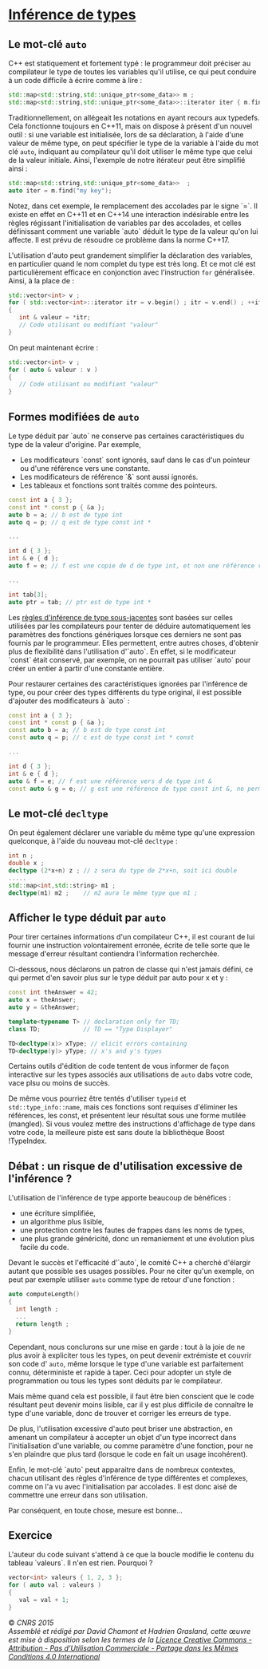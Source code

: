 # [Inférence de types](TheorieFonctionnelleConcurrente "wikilink")

## Le mot-clé `auto`

C++ est statiquement et fortement typé : le programmeur doit préciser au compilateur le type de toutes les variables qu'il utilise, ce qui peut conduire à un code difficile à écrire comme à lire :

``` cpp
std::map<std::string,std::unique_ptr<some_data>> m ;
std::map<std::string,std::unique_ptr<some_data>>::iterator iter { m.find("my key") } ;
```

Traditionnellement, on allégeait les notations en ayant recours aux typedefs. Cela fonctionne toujours en C++11, mais on dispose à présent d'un nouvel outil : si une variable est initialisée, lors de sa déclaration, à l'aide d'une valeur de même type, on peut spécifier le type de la variable à l'aide du mot clé `auto`, indiquant au compilateur qu'il doit utiliser le même type que celui de la valeur initiale. Ainsi, l'exemple de notre itérateur peut être simplifié ainsi :

``` cpp
std::map<std::string,std::unique_ptr<some_data>>  ;
auto iter = m.find("my key");
```

Notez, dans cet exemple, le remplacement des accolades par le signe \`=\`. Il existe en effet en C++11 et en C++14 une interaction indésirable entre les règles régissant l'initialisation de variables par des accolades, et celles définissant comment une variable \`auto\` déduit le type de la valeur qu'on lui affecte. Il est prévu de résoudre ce problème dans la norme C++17.

L'utilisation d'auto peut grandement simplifier la déclaration des variables, en particulier quand le nom complet du type est très long. Et ce mot clé est particulièrement efficace en conjonction avec l'instruction `for` généralisée. Ainsi, à la place de :

``` cpp
std::vector<int> v ;
for ( std::vector<int>::iterator itr = v.begin() ; itr = v.end() ; ++itr )
{
   int & valeur = *itr;
   // Code utilisant ou modifiant "valeur"
}
```

On peut maintenant écrire :

``` cpp
std::vector<int> v ;
for ( auto & valeur : v )
{
   // Code utilisant ou modifiant "valeur"
}
```

## Formes modifiées de `auto`

Le type déduit par \`auto\` ne conserve pas certaines caractéristiques du type de la valeur d'origine. Par exemple,

  - Les modificateurs \`const\` sont ignorés, sauf dans le cas d'un pointeur ou d'une référence vers une constante.
  - Les modificateurs de référence \`&\` sont aussi ignorés.
  - Les tableaux et fonctions sont traités comme des pointeurs.

<!-- end list -->

``` cpp
const int a { 3 };
const int * const p { &a };
auto b = a; // b est de type int
auto q = p; // q est de type const int *

...

int d { 3 };
int & e { d };
auto f = e; // f est une copie de d de type int, et non une référence vers d de type int &

...

int tab[3];
auto ptr = tab; // ptr est de type int *
```

Les [règles d'inférence de type sous-jacentes](http://en.cppreference.com/w/cpp/language/template_argument_deduction#Other_contexts) sont basées sur celles utilisées par les compilateurs pour tenter de déduire automatiquement les paramètres des fonctions génériques lorsque ces derniers ne sont pas fournis par le programmeur. Elles permettent, entre autres choses, d'obtenir plus de flexibilité dans l'utilisation d'\`auto\`. En effet, si le modificateur \`const\` était conservé, par exemple, on ne pourrait pas utiliser \`auto\` pour créer un entier à partir d'une constante entière.

Pour restaurer certaines des caractéristiques ignorées par l'inférence de type, ou pour créer des types différents du type original, il est possible d'ajouter des modificateurs à \`auto\` :

``` cpp
const int a { 3 };
const int * const p { &a };
const auto b = a; // b est de type const int
const auto q = p; // c est de type const int * const

...

int d { 3 };
int & e { d };
auto & f = e; // f est une référence vers d de type int &
const auto & g = e; // g est une référence de type const int &, ne permettant pas de modifier d
```

## Le mot-clé `decltype`

On peut également déclarer une variable du même type qu'une expression quelconque, à l'aide du nouveau mot-clé `decltype` :

``` cpp
int n ;
double x ;
decltype (2*x+n) z ; // z sera du type de 2*x+n, soit ici double
.....
std::map<int,std::string> m1 ;
decltype(m1) m2 ;    // m2 aura le même type que m1 ;
```

## Afficher le type déduit par `auto`

Pour tirer certaines informations d'un compilateur C++, il est courant de lui fournir une instruction volontairement erronée, écrite de telle sorte que le message d'erreur résultant contiendra l'information recherchée.

Ci-dessous, nous déclarons un patron de classe qui n'est jamais défini, ce qui permet d'en savoir plus sur le type déduit par auto pour x et y :

``` cpp
const int theAnswer = 42;
auto x = theAnswer;
auto y = &theAnswer;

template<typename T> // declaration only for TD;
class TD;            // TD == "Type Displayer"

TD<decltype(x)> xType; // elicit errors containing
TD<decltype(y)> yType; // x's and y's types
```

Certains outils d'édition de code tentent de vous informer de façon interactive sur les types associés aux utilisations de `auto` dabs votre code, vace plsu ou moins de succès.

De même vous pourriez être tentés d'utiliser `typeid` et `std::type_info::name`, mais ces fonctions sont requises d'éliminer les références, les const, et présentent leur résultat sous une forme mutilée (mangled). Si vous voulez mettre des instructions d'affichage de type dans votre code, la meilleure piste est sans doute la bibliothèque Boost \!TypeIndex.

## Débat : un risque de d'utilisation excessive de l'inférence ?

L'utilisation de l'inférence de type apporte beaucoup de bénéfices :

  - une écriture simplifiée,
  - un algorithme plus lisible,
  - une protection contre les fautes de frappes dans les noms de types,
  - une plus grande généricité, donc un remaniement et une évolution plus facile du code.

Devant le succès et l'efficacité d'\`auto\`, le comité C++ a cherché d'élargir autant que possible ses usages possibles. Pour ne citer qu'un exemple, on peut par exemple utiliser `auto` comme type de retour d'une fonction :

``` cpp
auto computeLength()
{
  int length ;
  ...
  return length ;
}
```

Cependant, nous conclurons sur une mise en garde : tout à la joie de ne plus avoir à expliciter tous les types, on peut devenir extrémiste et couvrir son code d' `auto`, même lorsque le type d'une variable est parfaitement connu, déterministe et rapide à taper. Ceci pour adopter un style de programmation ou tous les types sont déduits par le compilateur.

Mais même quand cela est possible, il faut être bien conscient que le code résultant peut devenir moins lisible, car il y est plus difficile de connaître le type d'une variable, donc de trouver et corriger les erreurs de type.

De plus, l'utilisation excessive d'auto peut briser une abstraction, en amenant un compilateur à accepter un objet d'un type incorrect dans l'initialisation d'une variable, ou comme paramètre d'une fonction, pour ne s'en plaindre que plus tard (lorsque le code en fait un usage incohérent).

Enfin, le mot-clé \`auto\` peut apparaitre dans de nombreux contextes, chacun utilisant des règles d'inférence de type différentes et complexes, comme on l'a vu avec l'initialisation par accolades. Il est donc aisé de commettre une erreur dans son utilisation.

Par conséquent, en toute chose, mesure est bonne...

## Exercice

L'auteur du code suivant s'attend à ce que la boucle modifie le contenu du tableau \`valeurs\`. Il n'en est rien. Pourquoi ?

``` cpp
vector<int> valeurs { 1, 2, 3 };
for ( auto val : valeurs )
{
   val = val + 1;
}
```

  
  
© *CNRS 2015*  
*Assemblé et rédigé par David Chamont et Hadrien Grasland, cette œuvre est mise à disposition selon les termes de la [Licence Creative Commons - Attribution - Pas d’Utilisation Commerciale - Partage dans les Mêmes Conditions 4.0 International](http://creativecommons.org/licenses/by-nc-sa/4.0/)*
